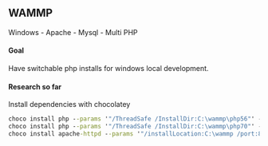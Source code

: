 ## WAMMP 
Windows - Apache - Mysql - Multi PHP


#### Goal
Have switchable php installs for windows local development.






#### Research so far
Install dependencies with chocolatey
```cmd
choco install php --params '"/ThreadSafe /InstallDir:C:\wammp\php56"' --version 5.6.36 -my
choco install php --params '"/ThreadSafe /InstallDir:C:\wammp\php70"' --version 7.0.30 -my
choco install apache-httpd --params '"/installLocation:C:\wammp /port:80"' --version 2.4.33 -my
```

